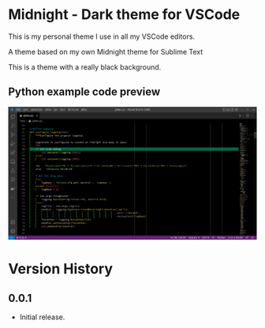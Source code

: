# Midnight - Dark theme for VSCode

This is my personal theme I use in all my VSCode editors.

A theme based on my own Midnight theme for Sublime Text

This is a theme with a really black background.

## Python example code preview

![Python code example](images/screenshots/python.png)

# Version History

## 0.0.1
* Initial release.
